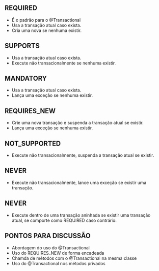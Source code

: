 ## REQUIRED
 - É o padrão para o @Transactional
 - Usa a transação atual caso exista.
 - Cria uma nova se nenhuma existir. 

## SUPPORTS
- Usa a transação atual caso exista. 
- Execute não transacionalmente se nenhuma existir.

## MANDATORY
- Usa a transação atual caso exista.
- Lança uma exceção se nenhuma existir.

## REQUIRES_NEW
- Crie uma nova transação e suspenda a transação atual se existir.
- Lança uma exceção se nenhuma existir.

## NOT_SUPPORTED
- Execute não transacionalmente, suspenda a transação atual se existir.

## NEVER
- Execute não transacionalmente, lance uma exceção se existir uma transação.

## NEVER
- Execute dentro de uma transação aninhada se existir uma transação atual, se comporte como REQUIRED caso contrário.

## PONTOS PARA DISCUSSÃO
- Abordagem do uso do @Transactional
- Uso do REQUIRES_NEW de forma encadeada
- Chamda de métodos com o @Transactional na mesma classe 
- Uso do @Transactional nos métodos privados